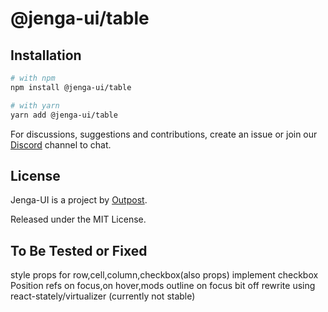 # @jenga-ui/table

## Installation

```sh
# with npm
npm install @jenga-ui/table

# with yarn
yarn add @jenga-ui/table
```

For discussions, suggestions and contributions, create an issue or join our [Discord](https://discord.gg/sHnHPnAPZj) channel to chat.

## License

Jenga-UI is a project by [Outpost](https://outpost.run).

Released under the MIT License.

## To Be Tested or Fixed

style props for row,cell,column,checkbox(also props)
implement checkbox Position
refs
on focus,on hover,mods
outline on focus bit off
rewrite using react-stately/virtualizer (currently not stable)
